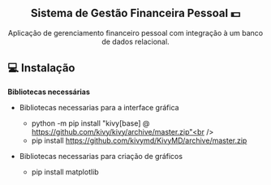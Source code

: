 
<span align="center">

##  Sistema de Gestão Financeira Pessoal 💵

</span>

<p align="center">
  Aplicação de gerenciamento financeiro pessoal com integração à um banco de dados
relacional.
  



## 💻 Instalação
<strong>Bibliotecas necessárias</strong><br />
+ Bibliotecas necessarias para a interface gráfica<br />
  - python -m pip install "kivy[base] @ https://github.com/kivy/kivy/archive/master.zip"<br />
  - pip install https://github.com/kivymd/KivyMD/archive/master.zip<br />

+ Bibliotecas necessarias para criação de gráficos<br />
  - pip install matplotlib<br />


